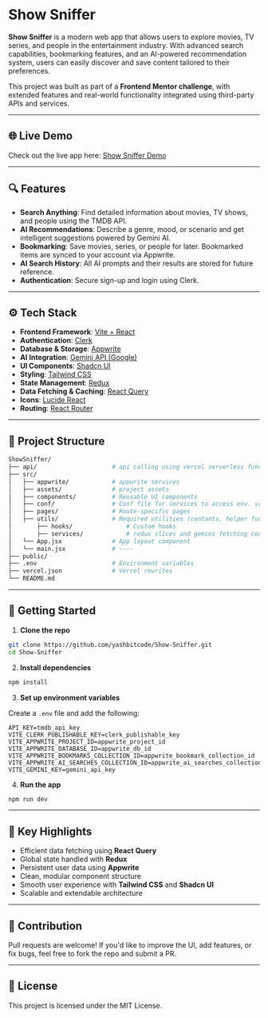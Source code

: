# Show Sniffer

**Show Sniffer** is a modern web app that allows users to explore movies, TV series, and people in the entertainment industry. With advanced search capabilities, bookmarking features, and an AI-powered recommendation system, users can easily discover and save content tailored to their preferences.

This project was built as part of a **Frontend Mentor challenge**, with extended features and real-world functionality integrated using third-party APIs and services.

---

## 🌐 Live Demo

Check out the live app here: [Show Sniffer Demo](https://show-sniffer.vercel.app/)

---

## 🔍 Features

- **Search Anything**: Find detailed information about movies, TV shows, and people using the TMDB API.
- **AI Recommendations**: Describe a genre, mood, or scenario and get intelligent suggestions powered by Gemini AI.
- **Bookmarking**: Save movies, series, or people for later. Bookmarked items are synced to your account via Appwrite.
- **AI Search History**: All AI prompts and their results are stored for future reference.
- **Authentication**: Secure sign-up and login using Clerk.

---

## ⚙️ Tech Stack

- **Frontend Framework**: [Vite + React](https://vitejs.dev/)
- **Authentication**: [Clerk](https://clerk.dev/)
- **Database & Storage**: [Appwrite](https://appwrite.io/)
- **AI Integration**: [Gemini API (Google)](https://aistudio.google.com/)
- **UI Components**: [Shadcn UI](https://ui.shadcn.com/)
- **Styling**: [Tailwind CSS](https://tailwindcss.com/)
- **State Management**: [Redux](https://redux.js.org/)
- **Data Fetching & Caching**: [React Query](https://tanstack.com/query/latest)
- **Icons**: [Lucide React](https://lucide.dev/guide/)
- **Routing**: [React Router](https://reactrouter.com/)

---

## 📁 Project Structure

```bash
ShowSniffer/
├── api/                     # api calling using vercel serverless functions
├── src/
│   ├── appwrite/            # appwrite services
│   ├── assets/              # project assets
│   ├── components/          # Reusable UI components
│   ├── conf/                # Conf file for services to access env. variables
│   ├── pages/               # Route-specific pages
│   ├── utils/               # Required utilities (contants, helper functions etc)
│       ├── hooks/               # Custom hooks
│       ├── services/            # redux slices and gemini fetching code
│   └── App.jsx              # App layout component
│   └── main.jsx             # ----
├── public/
├── .env                     # Environment variables
├── vercel.json              # Vercel rewrites
└── README.md
```

---

## 🚀 Getting Started

1. **Clone the repo**
```bash
git clone https://github.com/yashbitcode/Show-Sniffer.git
cd Show-Sniffer
```

2. **Install dependencies**
```bash
npm install
```

3. **Set up environment variables**

Create a `.env` file and add the following:
```env
API_KEY=tmdb_api_key
VITE_CLERK_PUBLISHABLE_KEY=clerk_publishable_key
VITE_APPWRITE_PROJECT_ID=appwrite_project_id
VITE_APPWRITE_DATABASE_ID=appwrite_db_id
VITE_APPWRITE_BOOKMARKS_COLLECTION_ID=appwrite_bookmark_collection_id
VITE_APPWRITE_AI_SEARCHES_COLLECTION_ID=appwrite_ai_searches_collection_id
VITE_GEMINI_KEY=gemini_api_key
```

4. **Run the app**
```bash
npm run dev
```

---

## 📌 Key Highlights

- Efficient data fetching using **React Query**
- Global state handled with **Redux**
- Persistent user data using **Appwrite**
- Clean, modular component structure
- Smooth user experience with **Tailwind CSS** and **Shadcn UI**
- Scalable and extendable architecture

---

## 🙌 Contribution

Pull requests are welcome! If you'd like to improve the UI, add features, or fix bugs, feel free to fork the repo and submit a PR.

---

## 📃 License

This project is licensed under the MIT License.